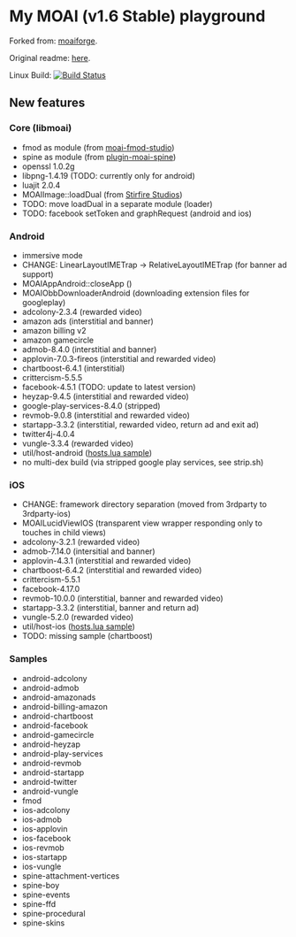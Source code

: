 # My MOAI (v1.6 Stable) playground

Forked from: [moaiforge](https://github.com/moaiforge/moai-sdk).

Original readme: [here](https://github.com/moaiforge/moai-sdk/blob/1.6-stable/README.md).

Linux Build: [![Build Status](https://api.travis-ci.org/btatarov/moai-sdk.svg?branch=postmorph)](https://travis-ci.org/btatarov/moai-sdk)

## New features

### Core (libmoai)
* fmod as module (from [moai-fmod-studio](https://github.com/Vavius/moai-fmod-studio))
* spine as module (from [plugin-moai-spine](https://github.com/Vavius/plugin-moai-spine))
* openssl 1.0.2g
* libpng-1.4.19 (TODO: currently only for android)
* luajit 2.0.4
* MOAIImage::loadDual (from [Stirfire Studios](https://github.com/StirfireStudios/moai-dev))
* TODO: move loadDual in a separate module (loader)
* TODO: facebook setToken and graphRequest (android and ios)

### Android
* immersive mode
* CHANGE: LinearLayoutIMETrap -> RelativeLayoutIMETrap (for banner ad support)
* MOAIAppAndroid::closeApp ()
* MOAIObbDownloaderAndroid (downloading extension files for googleplay)
* adcolony-2.3.4 (rewarded video)
* amazon ads (interstitial and banner)
* amazon billing v2
* amazon gamecircle
* admob-8.4.0 (interstitial and banner)
* applovin-7.0.3-fireos (interstitial and rewarded video)
* chartboost-6.4.1 (interstitial)
* crittercism-5.5.5
* facebook-4.5.1 (TODO: update to latest version)
* heyzap-9.4.5 (interstitial and rewarded video)
* google-play-services-8.4.0 (stripped)
* revmob-9.0.8 (interstitial and rewarded video)
* startapp-3.3.2 (interstitial, rewarded video, return ad and exit ad)
* twitter4j-4.0.4
* vungle-3.3.4 (rewarded video)
* util/host-android ([hosts.lua sample](https://github.com/btatarov/moai-sdk/blob/postmorph/util/host-android/hosts.lua.sample))
* no multi-dex build (via stripped google play services, see strip.sh)

### iOS
* CHANGE: framework directory separation (moved from 3rdparty to 3rdparty-ios)
* MOAILucidViewIOS (transparent view wrapper responding only to touches in child views)
* adcolony-3.2.1 (rewarded video)
* admob-7.14.0 (intersitial and banner)
* applovin-4.3.1 (interstitial and rewarded video)
* chartboost-6.4.2 (interstitial and rewarded video)
* crittercism-5.5.1
* facebook-4.17.0
* revmob-10.0.0 (interstitial, banner and rewarded video)
* startapp-3.3.2 (interstitial, banner and return ad)
* vungle-5.2.0 (rewarded video)
* util/host-ios ([hosts.lua sample](https://github.com/btatarov/moai-sdk/blob/postmorph/util/host-ios/hosts.lua.sample))
* TODO: missing sample (chartboost)

### Samples
* android-adcolony
* android-admob
* android-amazonads
* android-billing-amazon
* android-chartboost
* android-facebook
* android-gamecircle
* android-heyzap
* android-play-services
* android-revmob
* android-startapp
* android-twitter
* android-vungle
* fmod
* ios-adcolony
* ios-admob
* ios-applovin
* ios-facebook
* ios-revmob
* ios-startapp
* ios-vungle
* spine-attachment-vertices
* spine-boy
* spine-events
* spine-ffd
* spine-procedural
* spine-skins
